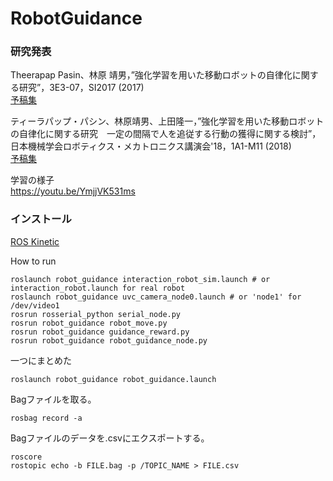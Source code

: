 # RobotGuidance

### 研究発表
Theerapap Pasin、林原 靖男，”強化学習を用いた移動ロボットの自律化に関する研究”，3E3-07，SI2017 (2017)  
[予稿集](https://docs.google.com/a/p.chibakoudai.jp/viewer?a=v&pid=sites&srcid=cC5jaGliYWtvdWRhaS5qcHxyb2JvdC1kZXNpZ24tYW5kLWNvbnRyb2wtbGFifGd4Ojc1OGY4YTE1M2FlMWVhMjY)

ティーラパップ・パシン、林原靖男、上田隆一，”強化学習を用いた移動ロボットの自律化に関する研究　一定の間隔で人を追従する行動の獲得に関する検討”，日本機械学会ロボティクス・メカトロニクス講演会'18，1A1-M11 (2018)  
[予稿集](https://docs.google.com/a/p.chibakoudai.jp/viewer?a=v&pid=sites&srcid=cC5jaGliYWtvdWRhaS5qcHxyb2JvdC1kZXNpZ24tYW5kLWNvbnRyb2wtbGFifGd4OjI1ODBkMWM0ZDMwNWE3NTE)

学習の様子  
https://youtu.be/YmjjVK531ms

### インストール
[ROS Kinetic](http://wiki.ros.org/ja/kinetic/Installation/Ubuntu)

How to run
```
roslaunch robot_guidance interaction_robot_sim.launch # or interaction_robot.launch for real robot
roslaunch robot_guidance uvc_camera_node0.launch # or 'node1' for /dev/video1
rosrun rosserial_python serial_node.py
rosrun robot_guidance robot_move.py
rosrun robot_guidance guidance_reward.py
rosrun robot_guidance robot_guidance_node.py
```

一つにまとめた
```
roslaunch robot_guidance robot_guidance.launch
```

Bagファイルを取る。
```
rosbag record -a
```

Bagファイルのデータを.csvにエクスポートする。
```
roscore
rostopic echo -b FILE.bag -p /TOPIC_NAME > FILE.csv
```


